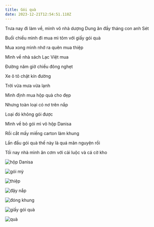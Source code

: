 ```yaml
---
title: Gói quà
date: 2023-12-21T12:54:51.118Z
---
```


Trưa nay đi làm về, mình vô nhà dượng Dung ăn đầy tháng con anh Sét

Buổi chiều mình đi mua mì tôm với giấy gói quà

Mua xong mình nhớ ra quên mua thiệp

Mình về nhà sách Lạc Việt mua

Đường năm giờ chiều đông nghẹt

Xe ô tô chật kín đường

Trời vừa mưa vừa lạnh

Mình định mua hộp quà cho đẹp

Nhưng toàn loại có nơ trên nắp

Loại đó không gói được

Mình về bỏ gói mì vô hộp Danisa

Rồi cắt mấy miếng carton làm khung

Lần đầu gói quà thế này là quá mãn nguyện rồi

Tối nay nhà mình ăn cơm với cải luộc và cá cờ kho

![hộp Danisa](../uploads/img_20231221_180954.jpg)

![gói mỳ](../uploads/img_20231221_181007.jpg)

![thiệp](../uploads/img_20231221_181041.jpg)

![đậy nắp](../uploads/img_20231221_181125.jpg)

![đóng khung](../uploads/img_20231221_183334.jpg)

![giấy gói quà](../uploads/img_20231221_182506.jpg)

![quà](../uploads/img_20231221_185130.jpg)
